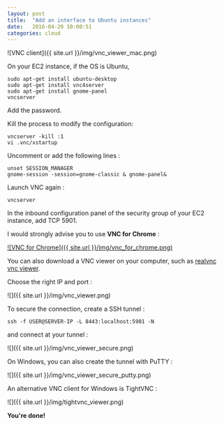 ```yaml
---
layout: post
title:  "Add an interface to Ubuntu instances"
date:   2016-04-20 10:00:51
categories: cloud
---
```


![VNC client]({{ site.url }}/img/vnc_viewer_mac.png)


On your EC2 instance, if the OS is Ubuntu,

```
sudo apt-get install ubuntu-desktop
sudo apt-get install vnc4server
sudo apt-get install gnome-panel
vncserver
```

Add the password.

Kill the process to modify the configuration:

```
vncserver -kill :1
vi .vnc/xstartup
```

Uncomment or add the following lines :

```
unset SESSION_MANAGER
gnome-session -session=gnome-classic & gnome-panel&
```

Launch VNC again :

```
vncserver
```

In the inbound configuration panel of the security group of your EC2 instance, add TCP 5901.

I would strongly advise you to use **VNC for Chrome** :

[![VNC for Chrome]({{ site.url }}/img/vnc_for_chrome.png)](https://chrome.google.com/webstore/detail/vnc%C2%AE-viewer-for-google-ch/iabmpiboiopbgfabjmgeedhcmjenhbla?hl=en)

You can also download a VNC viewer on your computer, such as [realvnc vnc viewer](https://www.realvnc.com/download/viewer/).

Choose the right IP and port :

![]({{ site.url }}/img/vnc_viewer.png)

To secure the connection, create a SSH tunnel :

    ssh -f USER@SERVER-IP -L 8443:localhost:5901 -N

and connect at your tunnel :

![]({{ site.url }}/img/vnc_viewer_secure.png)    

On Windows, you can also create the tunnel with PuTTY :

![]({{ site.url }}/img/vnc_viewer_secure_putty.png)  

An alternative VNC client for Windows is TightVNC :


![]({{ site.url }}/img/tightvnc_viewer.png)

**You're done!**
